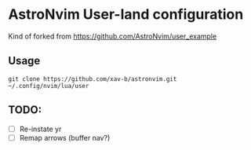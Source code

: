 # AstroNvim User-land configuration

Kind of forked from https://github.com/AstroNvim/user_example

## Usage

`git clone https://github.com/xav-b/astronvim.git ~/.config/nvim/lua/user`

## TODO:

- [ ] Re-instate <leader>yr
- [ ] Remap arrows (buffer nav?)
